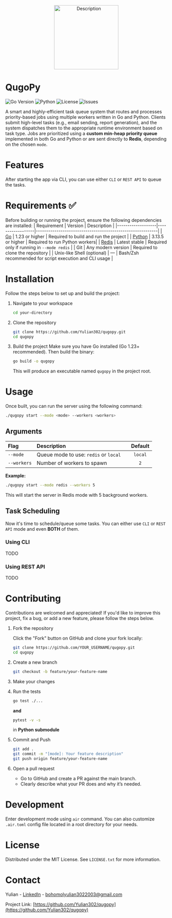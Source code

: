 <p align="center">
  <img src="https://github.com/user-attachments/assets/0dd167c7-99ba-4297-8305-378a58e083e4" width="200" alt="Description">
</p>

# QugoPy

![Go Version](https://img.shields.io/badge/go-1.23+-blue)
![Python](https://img.shields.io/badge/python-3.10%2B-darkgreen)
![License](https://img.shields.io/github/license/Yulian302/qugopy)
![Issues](https://img.shields.io/github/issues/Yulian302/qugopy)


A smart and highly-efficient task queue system that routes and processes priority-based jobs using multiple workers written in Go and Python.
Clients submit high-level tasks (e.g., email sending, report generation), and the system dispatches them to the appropriate runtime environment based on task type. Jobs are prioritized using a **custom min-heap priority queue** implemented in both Go and Python or are sent directly to **Redis**, depending on the chosen `mode`.

# Features
After starting the app via CLI, you can use either `CLI` or `REST API` to queue the tasks.

# Requirements ✅
Before building or running the project, ensure the following dependencies are installed:
| Requirement       | Version          | Description                                               |
|-------------------|------------------|-----------------------------------------------------------|
| [Go](https://golang.org/dl/) | 1.23 or higher   | Required to build and run the project          |
| [Python](https://www.python.org/downloads/) | 3.13.5 or higher   | Required to run Python workers|
| [Redis](https://redis.io/)    | Latest stable    | Required only if running in `--mode redis`    |
| Git               | Any modern version | Required to clone the repository                        |
| Unix-like Shell (optional) | — | Bash/Zsh recommended for script execution and CLI usage         |



# Installation
Follow the steps below to set up and build the project:
1. Navigate to your workspace
    ```bash
    cd your-directory
    ```

2. Clone the repository
    ```bash
    git clone https://github.com/Yulian302/qugopy.git
    cd qugopy
    ```

3. Build the project
    Make sure you have Go installed (Go 1.23+ recommended). Then build the binary:
    ```bash
    go build -o qugopy
    ```
    This will produce an executable named `qugopy` in the project root.

# Usage
Once built, you can run the server using the following command:
```bash
./qugopy start --mode <mode> --workers <workers>
```

## Arguments
| Flag       | Description                           |     | Default              |
| :-----     | :------------------------------------ |:--- | :-------------------:|
| `--mode`   | Queue mode to use: `redis` or `local` |     | `local`              |
| `--workers`| Number of workers to spawn            |     | `2`                  |

**Example:**
```bash
./qugopy start --mode redis --workers 5
```
This will start the server in Redis mode with 5 background workers.

## Task Scheduling
Now it's time to schedule/queue some tasks. You can either use `CLI` or `REST API` mode and even **BOTH** of them.
### Using CLI
TODO

### Using REST API
TODO


# Contributing
Contributions are welcomed and appreciated! If you'd like to improve this project, fix a bug, or add a new feature, please follow the steps below.

1. Fork the repository

    Click the "Fork" button on GitHub and clone your fork locally:
    ```bash
    git clone https://github.com/YOUR_USERNAME/qugopy.git
    cd qugopy
    ```
2. Create a new branch
    ```bash
    git checkout -b feature/your-feature-name
    ```
3. Make your changes
4. Run the tests
   ```bash
   go test ./...
   ```
    **and**
    ```bash
    pytest -v -s
    ```
    in **Python submodule**

5. Commit and Push
   ```bash
   git add .
   git commit -m "[mode]: Your feature description"
   git push origin feature/your-feature-name
   ```
6. Open a pull request
    - Go to GitHub and create a PR against the main branch.
    - Clearly describe what your PR does and why it’s needed.

# Development
Enter development mode using `air` command. You can also customize `.air.toml` config file located in a root directory for your needs.

# License
Distributed under the MIT License. See `LICENSE.txt` for more information.


# Contact
Yulian - [LinkedIn](https://www.linkedin.com/in/ybohomol/) - bohomolyulian3022003@gmail.com

Project Link: [https://github.com/Yulian302/qugopy](https://github.com/Yulian302/qugopy)
